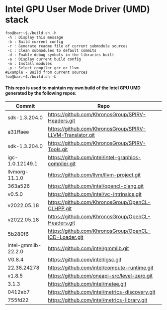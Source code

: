 # Intel GPU User Mode Driver (UMD) stack

```console
foo@bar:~$./build.sh -h
 -h : Display this message
 -b : Build current config
 -r : Generate readme file of current submodule sources
 -c : Clean submodules to default commits
 -d : Enable debug symbols in the libraries built
 -a : Display current build config
 -m : Install modules
 -p : Select compiler gcc or llvm
#Example - Build from current sources
foo@bar:~$./build.sh -b
```

#### This repo is used to maintain my own build of the Intel GPU UMD generated by the following repos: 

| Commit                | Repo                                                          |
| --------------------- | ------------------------------------------------------------- |
|         sdk-1.3.204.0 | https://github.com/KhronosGroup/SPIRV-Headers.git             |
|              a31ffaee | https://github.com/KhronosGroup/SPIRV-LLVM-Translator.git     |
|         sdk-1.3.204.0 | https://github.com/KhronosGroup/SPIRV-Tools.git               |
|       igc-1.0.12149.1 | https://github.com/intel/intel-graphics-compiler.git          |
|        llvmorg-11.1.0 | https://github.com/llvm/llvm-project.git                      |
|               363a526 | https://github.com/intel/opencl-clang.git                     |
|                v0.5.0 | https://github.com/intel/vc-intrinsics.git                    |
|           v2022.05.18 | https://github.com/KhronosGroup/OpenCL-CLHPP.git              |
|           v2022.05.18 | https://github.com/KhronosGroup/OpenCL-Headers.git            |
|               5b280f6 | https://github.com/KhronosGroup/OpenCL-ICD-Loader.git         |
|   intel-gmmlib-22.2.0 | https://github.com/intel/gmmlib.git                           |
|                V0.8.4 | https://github.com/intel/igsc.git                             |
|           22.38.24278 | https://github.com/intel/compute-runtime.git                  |
|                v1.8.5 | https://github.com/oneapi-src/level-zero.git                  |
|                 3.1.3 | https://github.com/intel/metee.git                            |
|               0412eb7 | https://github.com/intel/metrics-discovery.git                |
|               755fd22 | https://github.com/intel/metrics-library.git                  |
